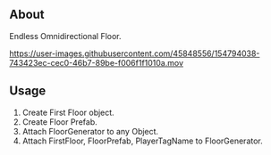 ## About
Endless Omnidirectional Floor.

https://user-images.githubusercontent.com/45848556/154794038-743423ec-cec0-46b7-89be-f006f1f1010a.mov

## Usage
1. Create First Floor object.
1. Create Floor Prefab.
1. Attach FloorGenerator to any Object.
1. Attach FirstFloor, FloorPrefab, PlayerTagName to FloorGenerator.
